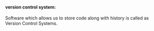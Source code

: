 #### version control system:
Software which allows us to store code along with history is called as Version Control Systems.
